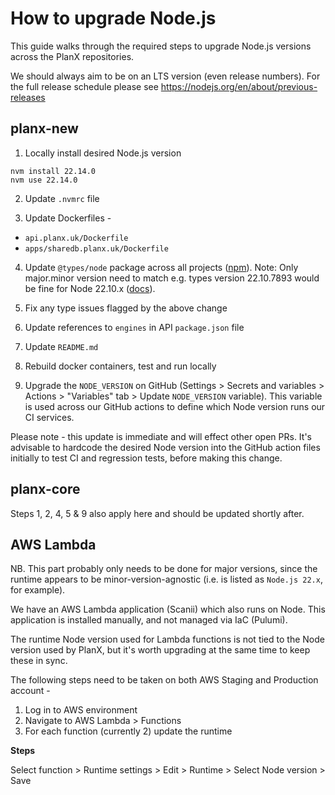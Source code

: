 # How to upgrade Node.js

This guide walks through the required steps to upgrade Node.js versions across the PlanX repositories.

We should always aim to be on an LTS version (even release numbers). For the full release schedule please see https://nodejs.org/en/about/previous-releases

## planx-new

1. Locally install desired Node.js version  

```shell
nvm install 22.14.0
nvm use 22.14.0
```

2. Update `.nvmrc` file

3. Update Dockerfiles -
  - `api.planx.uk/Dockerfile`
  - `apps/sharedb.planx.uk/Dockerfile`

4. Update `@types/node` package across all projects ([npm](https://www.npmjs.com/package/@types/node)). Note: Only major.minor version need to match e.g. types version 22.10.7893 would be fine for Node 22.10.x ([docs](https://github.com/definitelytyped/definitelytyped#how-do-definitely-typed-package-versions-relate-to-versions-of-the-corresponding-library)).

5. Fix any type issues flagged by the above change

6. Update references to `engines` in API `package.json` file

7. Update `README.md`

8. Rebuild docker containers, test and run locally 

9. Upgrade the `NODE_VERSION` on GitHub (Settings > Secrets and variables > Actions > "Variables" tab > Update `NODE_VERSION` variable). This variable is used across our GitHub actions to define which Node version runs our CI services.

Please note - this update is immediate and will effect other open PRs. It's advisable to hardcode the desired Node version into the GitHub action files initially to test CI and regression tests, before making this change.

## planx-core

Steps 1, 2, 4, 5 & 9 also apply here and should be updated shortly after.

## AWS Lambda

NB. This part probably only needs to be done for major versions, since the runtime appears to be minor-version-agnostic (i.e. is listed as `Node.js 22.x`, for example).

We have an AWS Lambda application (Scanii) which also runs on Node. This application is installed manually, and not managed via IaC (Pulumi).

The runtime Node version used for Lambda functions is not tied to the Node version used by PlanX, but it's worth upgrading at the same time to keep these in sync.

The following steps need to be taken on both AWS Staging and Production account - 

1. Log in to AWS environment
2. Navigate to AWS Lambda > Functions
3. For each function (currently 2) update the runtime

  
**Steps**

Select function > Runtime settings > Edit > Runtime > Select Node version > Save
